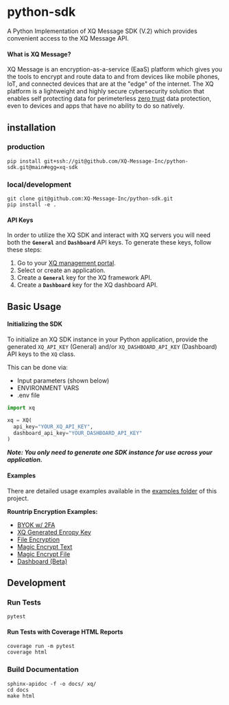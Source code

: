 # python-sdk
A Python Implementation of XQ Message SDK (V.2) which provides convenient access to the XQ Message API.

#### What is XQ Message?

XQ Message is an encryption-as-a-service (EaaS) platform which gives you the tools to encrypt and route data to and from devices like mobile phones, IoT, and connected devices that are at the "edge" of the internet. The XQ platform is a lightweight and highly secure cybersecurity solution that enables self protecting data for perimeterless [zero trust](https://en.wikipedia.org/wiki/Zero_trust_security_model) data protection, even to devices and apps that have no ability to do so natively.


## installation

### production
```
pip install git+ssh://git@github.com/XQ-Message-Inc/python-sdk.git@main#egg=xq-sdk
```

### local/development
```
git clone git@github.com:XQ-Message-Inc/python-sdk.git
pip install -e .
```

#### API Keys

In order to utilize the XQ SDK and interact with XQ servers you will need both the **`General`** and **`Dashboard`** API keys. To generate these keys, follow these steps:

1. Go to your [XQ management portal](https://manage.xqmsg.com/applications).
2. Select or create an application.
3. Create a **`General`** key for the XQ framework API.
4. Create a **`Dashboard`** key for the XQ dashboard API.


## Basic Usage

#### Initializing the SDK

To initialize an XQ SDK instance in your Python application, provide the generated `XQ_API_KEY` (General) and/or `XQ_DASHBOARD_API_KEY` (Dashboard) API keys to the `XQ` class.

This can be done via:
- Input parameters (shown below)
- ENVIRONMENT VARS
- .env file

```python
import xq

xq = XQ(
  api_key="YOUR_XQ_API_KEY",
  dashboard_api_key="YOUR_DASHBOARD_API_KEY"
)
```

**_Note: You only need to generate one SDK instance for use across your application._**

#### Examples
There are detailed usage examples available in the [examples folder](https://github.com/XQ-Message-Inc/python-sdk/tree/main/examples) of this project.

**Rountrip Encryption Examples:**
 - [BYOK w/ 2FA](examples/roundtrip_with_2fa.py)
 - [XQ Generated Enropy Key](examples/roundtrip_with_entropy_key.py)
 - [File Encryption](examples/roundtrip_otp_file.py)
 - [Magic Encrypt Text](examples/magic_encryption.py)
 - [Magic Encrypt File](examples/magic_encryption_file.py)
 - [Dashboard (Beta)](examples/dashboard.py)

## Development

### Run Tests
```
pytest
```

#### Run Tests with Coverage HTML Reports
```
coverage run -m pytest
coverage html
```

### Build Documentation
```
sphinx-apidoc -f -o docs/ xq/
cd docs
make html
```

